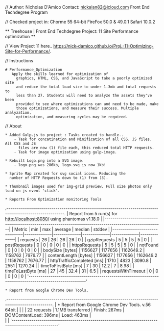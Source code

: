 //	Author: Nicholas D'Amico Contact: nickalan82@icloud.com Front End Techdegree Program

//	Checked project in: Chorme 55 64-bit FireFox 50.0 & 49.0.1 Safari 10.0.2

**	Treehouse | Front End Techdegree Project: 11 Site Performance optimization  **

//	View Project 11 here..
https://nick-damico.github.io/Proj.-11-Optimizing-Site-for-Performance/.

//	Instructions

	# Performance_Optimization
       Apply the skills learned for optimization of
		 graphics, HTML, CSS, and JavaScript to take a poorly optimized site
		 and reduce the total load size to under 1.3mb and total requests to
		 less than 27. Students will need to analyze the assets they've been
		 provided to see where optimizations can and need to be made, make
		 those optimizations, and measure their success. Multiple analyzation,
		 optimization, and measuring cycles may be required.
		 

 //	About

 	* Added Gulp.js to project : Tasks created to handle..
 		- Task for concatination and Minification of all CSS, JS files. All CSS and JS 
 		  files are now (1) file each, this reduced total HTTP requests.
 		- Task for image optimization using gulp-image.
 	
 	* Rebuilt Logo.png into a SVG image.
 		- logo.png was 286kb, logo.svg is now 1kb!

 	* Sprite Map created for svg social icons. Reducing the
 	  number of HTTP Requests down to (1) from (3).

 	* Thumbnail images used for img-grid preview. Full size photos only load on js event 'click'.

 	* Reports From Optimization monitoring Tools

.-----------------------------------------------------------------------------------------------------------.
| Report from 5 run(s) for <http://localhost:8080/> using phantomas v1.18.0                                 |
|-----------------------------------------------------------------------------------------------------------|
|             Metric             |     min      |     max      |   average    |    median    |    stddev    |
|--------------------------------|--------------|--------------|--------------|--------------|--------------|
| requests                       |           26 |           26 |           26 |           26 |            0 |
| gzipRequests                   |            5 |            5 |            5 |            5 |            0 |
| postRequests                   |            0 |            0 |            0 |            0 |            0 |
| httpsRequests                  |            5 |            5 |            5 |            5 |            0 |
| notFound                       |            0 |            0 |            0 |            0 |            0 |
| bodySize [bytes]               |      1156627 |      1177656 |    1162649.2 |      1158762 |      7676.77 |
| contentLength [bytes]          |      1156627 |      1177656 |    1162649.2 |      1158762 |      7676.77 |
| httpTrafficCompleted [ms]      |         1710 |         4823 |       3090.8 |         2551 |      1270.24 |
| timeToFirstByte [ms]           |            7 |           30 |         12.2 |            7 |         8.98 |
| timeToLastByte [ms]            |           27 |           45 |         32.4 |           31 |          6.5 |
| requestsWithTimeout            |            0 |            0 |            0 |            0 |            0 |
'-----------------------------------------------------------------------------------------------------------'

	* Report from Google Chrome Dev Tools.
.-----------------------------------------------------------------------------------------------------.
|	* Report from Google Chrome Dev Tools.	v.56 64bit					                              |
|																									  |
|	22 requests  |  1.1MB transferred  |  Finish: 287ms  |  DOMContentLoad: 396ms |  Load: 463ms	  |				
|																									  |
'-----------------------------------------------------------------------------------------------------'
	


